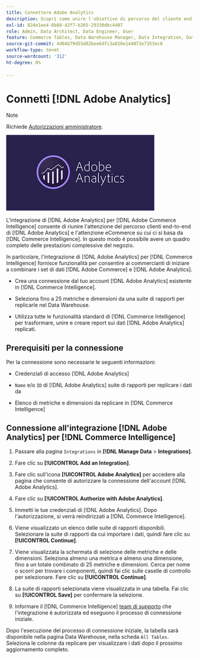 ```yaml
---
title: Connettere Adobe Analytics
description: Scopri come unire l'obiettivo di percorso del cliente end-to-end di  [!DNL Adobe Analytics]  e l'obiettivo di e-commerce su cui fai affidamento [!DNL Commerce Intelligence].
exl-id: 824e1ee4-6b88-42f7-b265-29330dbc4407
role: Admin, Data Architect, Data Engineer, User
feature: Commerce Tables, Data Warehouse Manager, Data Integration, Data Import/Export
source-git-commit: 4d04b79d55d02bee6dfc3a810e144073e7353ec0
workflow-type: tm+mt
source-wordcount: '312'
ht-degree: 0%

---
```


# Connetti [!DNL Adobe Analytics]

>[!NOTE]
>
>Richiede [Autorizzazioni amministratore](../../../administrator/user-management/user-management.md).

![Logo Adobe Analytics](../../../assets/adobe-analytic-slogo.png)

L&#39;integrazione di [!DNL Adobe Analytics] per [!DNL Adobe Commerce Intelligence] consente di riunire l&#39;attenzione del percorso clienti end-to-end di [!DNL Adobe Analytics] e l&#39;attenzione eCommerce su cui ci si basa da [!DNL Commerce Intelligence]. In questo modo è possibile avere un quadro completo delle prestazioni complessive del negozio.

In particolare, l&#39;integrazione di [!DNL Adobe Analytics] per [!DNL Commerce Intelligence] fornisce funzionalità per consentire ai commercianti di iniziare a combinare i set di dati [!DNL Adobe Commerce] e [!DNL Adobe Analytics].

- Crea una connessione dal tuo account [!DNL Adobe Analytics] esistente in [!DNL Commerce Intelligence].

- Seleziona fino a 25 metriche e dimensioni da una suite di rapporti per replicarle nel Data Warehouse.

- Utilizza tutte le funzionalità standard di [!DNL Commerce Intelligence] per trasformare, unire e creare report sui dati [!DNL Adobe Analytics] replicati.

## Prerequisiti per la connessione

Per la connessione sono necessarie le seguenti informazioni:

- Credenziali di accesso [!DNL Adobe Analytics]

- `Name` e/o `ID` di [!DNL Adobe Analytics] suite di rapporti per replicare i dati da

- Elenco di metriche e dimensioni da replicare in [!DNL Commerce Intelligence]

## Connessione all&#39;integrazione [!DNL Adobe Analytics] per [!DNL Commerce Intelligence]

1. Passare alla pagina `Integrations` in **[!DNL Manage Data** > **Integrations]**.

1. Fare clic su **[!UICONTROL Add an Integration]**.

1. Fare clic sull&#39;icona **[!UICONTROL Adobe Analytics]** per accedere alla pagina che consente di autorizzare la connessione dell&#39;account [!DNL Adobe Analytics].

1. Fare clic su **[!UICONTROL Authorize with Adobe Analytics]**.

1. Immetti le tue credenziali di [!DNL Adobe Analytics]. Dopo l&#39;autorizzazione, si verrà reindirizzati a [!DNL Commerce Intelligence].

1. Viene visualizzato un elenco delle suite di rapporti disponibili. Selezionare la suite di rapporti da cui importare i dati, quindi fare clic su **[!UICONTROL Continue]**.

1. Viene visualizzata la schermata di selezione delle metriche e delle dimensioni. Seleziona almeno una metrica e almeno una dimensione, fino a un totale combinato di 25 metriche e dimensioni. Cerca per nome o scorri per trovare i componenti, quindi fai clic sulle caselle di controllo per selezionare. Fare clic su **[!UICONTROL Continue]**.

1. La suite di rapporti selezionata viene visualizzata in una tabella. Fai clic su **[!UICONTROL Save]** per confermare la selezione.

1. Informare il [!DNL Commerce Intelligence] [team di supporto](https://experienceleague.adobe.com/docs/commerce-knowledge-base/kb/troubleshooting/miscellaneous/mbi-service-policies.html) che l&#39;integrazione è autorizzata ed eseguono il processo di connessione iniziale.

Dopo l&#39;esecuzione del processo di connessione iniziale, la tabella sarà disponibile nella pagina Data Warehouse, nella scheda `All Tables`. Seleziona le colonne da replicare per visualizzare i dati dopo il prossimo aggiornamento completo.
